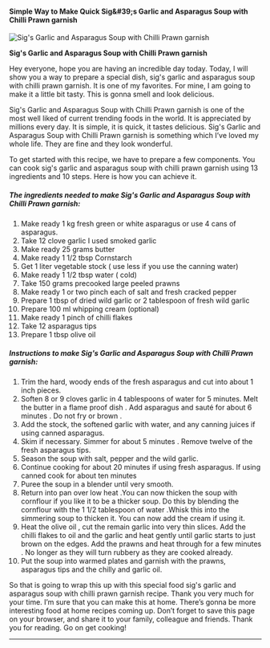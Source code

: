             

#### Simple Way to Make Quick Sig&amp;#39;s Garlic and Asparagus Soup with Chilli Prawn garnish

![Sig's Garlic and Asparagus Soup with Chilli Prawn garnish](https://img-global.cpcdn.com/recipes/6476985425461248/751x532cq70/sigs-garlic-and-asparagus-soup-with-chilli-prawn-garnish-recipe-main-photo.jpg)

**Sig's Garlic and Asparagus Soup with Chilli Prawn garnish**

Hey everyone, hope you are having an incredible day today. Today, I will show you a way to prepare a special dish, sig's garlic and asparagus soup with chilli prawn garnish. It is one of my favorites. For mine, I am going to make it a little bit tasty. This is gonna smell and look delicious.

Sig's Garlic and Asparagus Soup with Chilli Prawn garnish is one of the most well liked of current trending foods in the world. It is appreciated by millions every day. It is simple, it is quick, it tastes delicious. Sig's Garlic and Asparagus Soup with Chilli Prawn garnish is something which I’ve loved my whole life. They are fine and they look wonderful.

To get started with this recipe, we have to prepare a few components. You can cook sig's garlic and asparagus soup with chilli prawn garnish using 13 ingredients and 10 steps. Here is how you can achieve it.

##### The ingredients needed to make Sig's Garlic and Asparagus Soup with Chilli Prawn garnish:

1.  Make ready 1 kg fresh green or white asparagus or use 4 cans of asparagus.
2.  Take 12 clove garlic I used smoked garlic
3.  Make ready 25 grams butter
4.  Make ready 1 1/2 tbsp Cornstarch
5.  Get 1 liter vegetable stock ( use less if you use the canning water)
6.  Make ready 1 1/2 tbsp water ( cold)
7.  Take 150 grams precooked large peeled prawns
8.  Make ready 1 or two pinch each of salt and fresh cracked pepper
9.  Prepare 1 tbsp of dried wild garlic or 2 tablespoon of fresh wild garlic
10.  Prepare 100 ml whipping cream (optional)
11.  Make ready 1 pinch of chilli flakes
12.  Take 12 asparagus tips
13.  Prepare 1 tbsp olive oil

##### Instructions to make Sig's Garlic and Asparagus Soup with Chilli Prawn garnish:

1.  Trim the hard, woody ends of the fresh asparagus and cut into about 1 inch pieces.
2.  Soften 8 or 9 cloves garlic in 4 tablespoons of water for 5 minutes. Melt the butter in a flame proof dish . Add asparagus and sauté for about 6 minutes . Do not fry or brown .
3.  Add the stock, the softened garlic with water, and any canning juices if using canned asparagus.
4.  Skim if necessary. Simmer for about 5 minutes . Remove twelve of the fresh asparagus tips.
5.  Season the soup with salt, pepper and the wild garlic.
6.  Continue cooking for about 20 minutes if using fresh asparagus. If using canned cook for about ten minutes
7.  Puree the soup in a blender until very smooth.
8.  Return into pan over low heat .You can now thicken the soup with cornflour if you like it to be a thicker soup. Do this by blending the cornflour with the 1 1/2 tablespoon of water .Whisk this into the simmering soup to thicken it. You can now add the cream if using it.
9.  Heat the olive oil , cut the remain garlic into very thin slices. Add the chilli flakes to oil and the garlic and heat gently until garlic starts to just brown on the edges. Add the prawns and heat through for a few minutes . No longer as they will turn rubbery as they are cooked already.
10.  Put the soup into warmed plates and garnish with the prawns, asparagus tips and the chilly and garlic oil.

So that is going to wrap this up with this special food sig's garlic and asparagus soup with chilli prawn garnish recipe. Thank you very much for your time. I’m sure that you can make this at home. There’s gonna be more interesting food at home recipes coming up. Don’t forget to save this page on your browser, and share it to your family, colleague and friends. Thank you for reading. Go on get cooking!

* * *